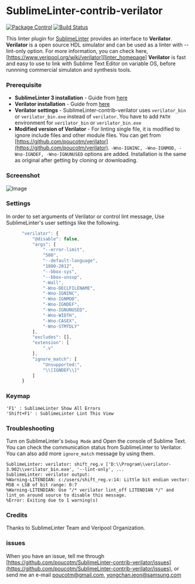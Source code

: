 SublimeLinter-contrib-verilator
================================

[![Package Control](https://packagecontrol.herokuapp.com/downloads/SublimeLinter-contrib-verilator.svg?style=round-square)](https://packagecontrol.io/packages/SublimeLinter-contrib-verilator) [![Build Status](https://api.travis-ci.org/poucotm/SublimeLinter-contrib-verilator.svg?branch=master)](https://travis-ci.org/poucotm/SublimeLinter-contrib-verilator)

This linter plugin for [SublimeLinter][docs] provides an interface to **Verilator**.
**Verilator** is a open source HDL simulator and can be used as a linter with --lint-only option.
For more information, you can check here, [https://www.veripool.org/wiki/verilator][linter_homepage]
**Verilator** is fast and easy to use to link with Sublime Text Editor on variable OS, before runnning commercial simulaton and synthesis tools.

### Prerequisite

- **SublimeLinter 3 installation** - Guide from [here][installation]
- **Verilator installation** - Guide from [here][linter-install]
- **Verilator settings** - SublimeLinter-contrib-verilator uses ```verilator_bin``` or ```verilator_bin.exe``` instead of ```verilator```. You have to add ```PATH``` environment for ```verilator_bin``` or ```verilator_bin.exe```
- **Modified version of Verilator** - For linting single file, it is modified to ignore include files and other module files. You can get from [https://github.com/poucotm/verilator](https://github.com/poucotm/verilator). ```-Wno-IGNINC, -Wno-IGNMOD, -Wno-IGNDEF, -Wno-IGNUNUSED``` options are added. Installation is the same as original after getting by cloning or downloading.

### Screenshot

![Image](https://raw.githubusercontent.com/poucotm/Links/master/image/verilator.png)

### Settings

In order to set arguments of Verilator or control lint message, Use SublimeLinter's user settings like the following.

```js
      "verilator": {
          "@disable": false,
          "args": [
              "--error-limit",
              "500",
              "--default-language",
              "1800-2012",
              "--bbox-sys",
              "--bbox-unsup",
              "-Wall",
              "-Wno-DECLFILENAME",
              "-Wno-IGNINC",
              "-Wno-IGNMOD",
              "-Wno-IGNDEF",
              "-Wno-IGNUNUSED",
              "-Wno-WIDTH",
              "-Wno-CASEX",
              "-Wno-STMTDLY"
          ],
          "excludes": [],
          "extension": [
              ".v"
          ],
          "ignore_match": [
              "Unsupported:",
              "\\[IGNDEF\\]"
          ]
      }
```

### Keymap

```
'F1' : SublimeLinter Show All Errors
'Shift+F1' : SublimeLinter Lint This View
```

### Troubleshooting

Turn on SublimeLinter's ```Debug Mode``` and Open the console of Sublime Text. You can check the communication status from SublimeLinter to Verilator.
You can also add more ```ignore_match``` message by using them.

```
SublimeLinter: verilator: shift_reg.v ['D:\\Program\\verilator-3.902\\verilator_bin.exe', '--lint-only', ...
SublimeLinter: verilator output:
%Warning-LITENDIAN: c:/users/shift_reg.v:14: Little bit endian vector: MSB < LSB of bit range: 0:7
%Warning-LITENDIAN: Use "/* verilator lint_off LITENDIAN */" and lint_on around source to disable this message.
%Error: Exiting due to 1 warning(s)
```

### Credits

Thanks to SublimeLinter Team and Veripool Organization.

### issues

When you have an issue, tell me through [https://github.com/poucotm/SublimeLinter-contrib-verilator/issues](https://github.com/poucotm/SublimeLinter-contrib-verilator/issues), or send me an e-mail poucotm@gmail.com, yongchan.jeon@samsung.com

[docs]: http://sublimelinter.readthedocs.org
[linter_homepage]: https://www.veripool.org/wiki/verilator
[installation]: http://sublimelinter.readthedocs.org/en/latest/installation.html
[linter-install]: https://www.veripool.org/projects/verilator/wiki/Installing